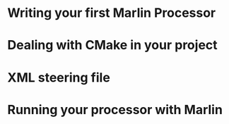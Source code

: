 

# Writing your first Marlin Processor


# Dealing with CMake in your project


# XML steering file


# Running your processor with Marlin
